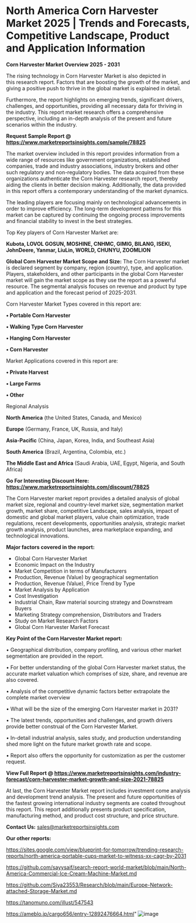 # North America Corn Harvester Market 2025 | Trends and Forecasts, Competitive Landscape, Product and Application Information

<Strong> Corn Harvester Market Overview 2025 - 2031</strong>

The rising technology in Corn Harvester Market is also depicted in this research report. Factors that are boosting the growth of the market, and giving a positive push to thrive in the global market is explained in detail.

Furthermore, the report highlights on emerging trends, significant drivers, challenges, and opportunities, providing all necessary data for thriving in the industry. This report market research offers a comprehensive perspective, including an in-depth analysis of the present and future scenarios within the industry.

<strong>Request Sample Report @ <a href=https://www.marketreportsinsights.com/sample/78825>https://www.marketreportsinsights.com/sample/78825</a></strong>

The market overview included in this report provides information from a wide range of resources like government organizations, established companies, trade and industry associations, industry brokers and other such regulatory and non-regulatory bodies. The data acquired from these organizations authenticate the Corn Harvester research report, thereby aiding the clients in better decision making. Additionally, the data provided in this report offers a contemporary understanding of the market dynamics.

The leading players are focusing mainly on technological advancements in order to improve efficiency. The long-term development patterns for this market can be captured by continuing the ongoing process improvements and financial stability to invest in the best strategies.

Top Key players of Corn Harvester Market are:

<strong>Kubota, LOVOL GOSUN, MOSHINE, CNHMC, GIMIG, BILANG, ISEKI, JohnDeere, Yanmar, LiuLin, WORLD, CHUNYU, ZOOMLION</strong>

<strong><b>Global Corn Harvester Market Scope and Size:</b></strong>
The Corn Harvester market is declared segment by company, region (country), type, and application. Players, stakeholders, and other participants in the global Corn Harvester market will gain the market scope as they use the report as a powerful resource. The segmental analysis focuses on revenue and product by type and application and the forecast period of 2025-2031.

Corn Harvester Market Types covered in this report are:

<strong>• Portable Corn Harvester

• Walking Type Corn Harvester

• Hanging Corn Harvester

• Corn Harvester</strong>

Market Applications covered in this report are:

<strong>• Private Harvest

• Large Farms

• Other</strong> 

Regional Analysis

<strong>North America</strong> (the United States, Canada, and Mexico)

<strong>Europe</strong> (Germany, France, UK, Russia, and Italy)

<strong>Asia-Pacific</strong> (China, Japan, Korea, India, and Southeast Asia)

<strong>South America</strong> (Brazil, Argentina, Colombia, etc.)

<strong>The Middle East and Africa</strong> (Saudi Arabia, UAE, Egypt, Nigeria, and South Africa)

<strong>Go For Interesting Discount Here: <a href=https://www.marketreportsinsights.com/discount/78825>https://www.marketreportsinsights.com/discount/78825</a></strong>

The Corn Harvester market report provides a detailed analysis of global market size, regional and country-level market size, segmentation market growth, market share, competitive Landscape, sales analysis, impact of domestic and global market players, value chain optimization, trade regulations, recent developments, opportunities analysis, strategic market growth analysis, product launches, area marketplace expanding, and technological innovations.

<strong><b>Major factors covered in the report:</b></strong>
<ul>
  <li>Global Corn Harvester Market </li>
  <li>Economic Impact on the Industry</li>
  <li>Market Competition in terms of Manufacturers</li>
  <li>Production, Revenue (Value) by geographical segmentation</li>
  <li>Production, Revenue (Value), Price Trend by Type</li>
  <li>Market Analysis by Application</li>
  <li>Cost Investigation</li>
  <li>Industrial Chain, Raw material sourcing strategy and Downstream Buyers</li>
  <li>Marketing Strategy comprehension, Distributors and Traders</li>
  <li>Study on Market Research Factors</li>
  <li>Global Corn Harvester Market Forecast</li>
</ul>

<strong><b>Key Point of the Corn Harvester Market report:</b></strong>

• Geographical distribution, company profiling, and various other market segmentation are provided in the report.

• For better understanding of the global Corn Harvester market status, the accurate market valuation which comprises of size, share, and revenue are also covered.

• Analysis of the competitive dynamic factors better extrapolate the complete market overview

• What will be the size of the emerging Corn Harvester market in 2031?

• The latest trends, opportunities and challenges, and growth drivers provide better construal of the Corn Harvester Market.

• In-detail industrial analysis, sales study, and production understanding shed more light on the future market growth rate and scope.

• Report also offers the opportunity for customization as per the customer request.

<strong><b>View Full Report @ <a href=https://www.marketreportsinsights.com/industry-forecast/corn-harvester-market-growth-and-size-2021-78825>https://www.marketreportsinsights.com/industry-forecast/corn-harvester-market-growth-and-size-2021-78825</a></b></strong>


At last, the Corn Harvester Market report includes investment come analysis and development trend analysis. The present and future opportunities of the fastest growing international industry segments are coated throughout this report. This report additionally presents product specification, manufacturing method, and product cost structure, and price structure.

<strong>Contact Us:</strong>
sales@marketreportsinsights.com

<strong>Our other reports:</strong>

<a href=https://sites.google.com/view/blueprint-for-tomorrow/trending-research-reports/north-america-portable-cups-market-to-witness-xx-cagr-by-2031>https://sites.google.com/view/blueprint-for-tomorrow/trending-research-reports/north-america-portable-cups-market-to-witness-xx-cagr-by-2031</a>

<a href=https://github.com/sayysaif/search-report-world-market/blob/main/North-America-Commercial-Ice-Cream-Machine-Market.md>https://github.com/sayysaif/search-report-world-market/blob/main/North-America-Commercial-Ice-Cream-Machine-Market.md</a>

<a href=https://github.com/Siya23553/Research/blob/main/Europe-Network-attached-Storage-Market.md>https://github.com/Siya23553/Research/blob/main/Europe-Network-attached-Storage-Market.md</a>

<a href=https://tanomuno.com/illust/547543>https://tanomuno.com/illust/547543</a>

<a href=https://ameblo.jp/cargo656/entry-12892476664.html>https://ameblo.jp/cargo656/entry-12892476664.html</a>"
![image](https://github.com/user-attachments/assets/521b4a7d-328f-40bd-9254-61533fa15048)
